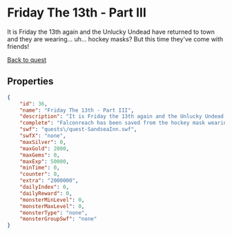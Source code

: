# Friday The 13th - Part III

It is Friday the 13th again and the Unlucky Undead have returned to town and they are wearing... uh... hockey masks? But this time they've come with friends!

[Back to quest](../quests.md)

## Properties

```json
{
    "id": 36,
    "name": "Friday The 13th - Part III",
    "description": "It is Friday the 13th again and the Unlucky Undead have returned to town and they are wearing... uh... hockey masks? But this time they've come with friends!",
    "complete": "Falconreach has been saved from the hockey mask wearing threat this time, but more and more darkness and light monsters are pouring into town from Doomwood and\/or the beach!",
    "swf": "quests\/quest-SandseaInn.swf",
    "swfX": "none",
    "maxSilver": 0,
    "maxGold": 2000,
    "maxGems": 0,
    "maxExp": 50000,
    "minTime": 0,
    "counter": 0,
    "extra": "2000000",
    "dailyIndex": 0,
    "dailyReward": 0,
    "monsterMinLevel": 0,
    "monsterMaxLevel": 0,
    "monsterType": "none",
    "monsterGroupSwf": "none"
}
```

